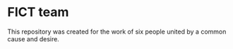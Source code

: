 # FICT team
This repository was created for the work of six people united by a common cause and desire.
